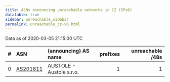 ```yaml
---
title: ASNs announcing unreachable networks in CZ (IPv6)
datatable: true
sidebar: unreachable_sidebar
permalink: unreachable_cz-v6.html
---
```


Data as of 2020-03-05 21:15:00 UTC


<div class="datatable-begin"></div>

|   # | ASN                                      | (announcing) AS name     |   prefixes |   unreachable /48s |
|----:|:-----------------------------------------|:-------------------------|-----------:|-------------------:|
|   0 | [AS201811](unreachable_AS201811-v6.html) | AUSTOLE - Austole s.r.o. |          1 |                  1 |

<div class="datatable-end"></div>